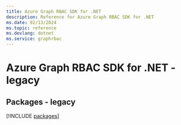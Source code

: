```yaml
---
title: Azure Graph RBAC SDK for .NET
description: Reference for Azure Graph RBAC SDK for .NET
ms.date: 02/13/2024
ms.topic: reference
ms.devlang: dotnet
ms.service: graphrbac
---
```

# Azure Graph RBAC SDK for .NET - legacy
## Packages - legacy
[!INCLUDE [packages](graph-rbac-index.md)]